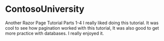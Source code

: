 # ContosoUniversity
Another Razor Page Tutorial
Parts 1-4
  I really liked doing this tutorial. It was cool to see how pagination worked with this tutorial, It was also good to get 
  more practice with databases. I really enjoyed it.
